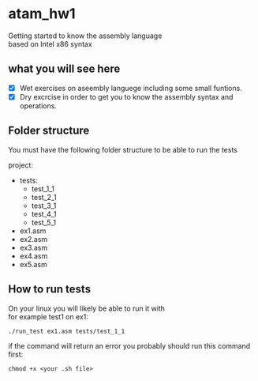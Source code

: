 # atam_hw1
Getting started to know the assembly language <br />
based on Intel x86 syntax
## what you will see here
- [x] Wet exercises on aseembly languege including some small funtions.
- [x] Dry excrcise in order to get you to know the assembly syntax and operations.

## Folder structure
You must have the following folder structure to be able to run the tests

project:
  * tests:
    * test_1_1
    * test_2_1
    * test_3_1
    * test_4_1
    * test_5_1
  * ex1.asm
  * ex2.asm
  * ex3.asm
  * ex4.asm
  * ex5.asm
## How to run tests
On your linux you will likely be able to run it with <br />
for example test1 on ex1:
```
./run_test ex1.asm tests/test_1_1
```
if the command will return an error you probably should run this command first:
```
chmod +x <your .sh file>
```
